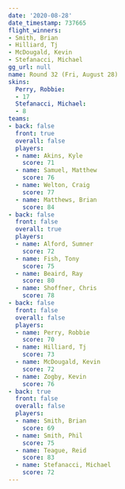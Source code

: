 ```yaml
---
date: '2020-08-28'
date_timestamp: 737665
flight_winners:
- Smith, Brian
- Hilliard, Tj
- McDougald, Kevin
- Stefanacci, Michael
gg_url: null
name: Round 32 (Fri, August 28)
skins:
  Perry, Robbie:
  - 17
  Stefanacci, Michael:
  - 8
teams:
- back: false
  front: true
  overall: false
  players:
  - name: Akins, Kyle
    score: 71
  - name: Samuel, Matthew
    score: 76
  - name: Welton, Craig
    score: 77
  - name: Matthews, Brian
    score: 84
- back: false
  front: false
  overall: true
  players:
  - name: Alford, Sumner
    score: 72
  - name: Fish, Tony
    score: 75
  - name: Beaird, Ray
    score: 80
  - name: Shoffner, Chris
    score: 78
- back: false
  front: false
  overall: false
  players:
  - name: Perry, Robbie
    score: 70
  - name: Hilliard, Tj
    score: 73
  - name: McDougald, Kevin
    score: 72
  - name: Zogby, Kevin
    score: 76
- back: true
  front: false
  overall: false
  players:
  - name: Smith, Brian
    score: 69
  - name: Smith, Phil
    score: 75
  - name: Teague, Reid
    score: 83
  - name: Stefanacci, Michael
    score: 72
---
```

